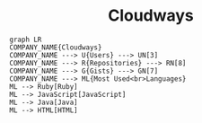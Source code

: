 <h1 align="center">Cloudways</h1>

```mermaid
graph LR
COMPANY_NAME{Cloudways}
COMPANY_NAME ---> U{Users} ---> UN[3]
COMPANY_NAME ---> R{Repositories} ---> RN[8]
COMPANY_NAME ---> G{Gists} ---> GN[7]
COMPANY_NAME ---> ML{Most Used<br>Languages}
ML --> Ruby[Ruby]
ML --> JavaScript[JavaScript]
ML --> Java[Java]
ML --> HTML[HTML]
```
